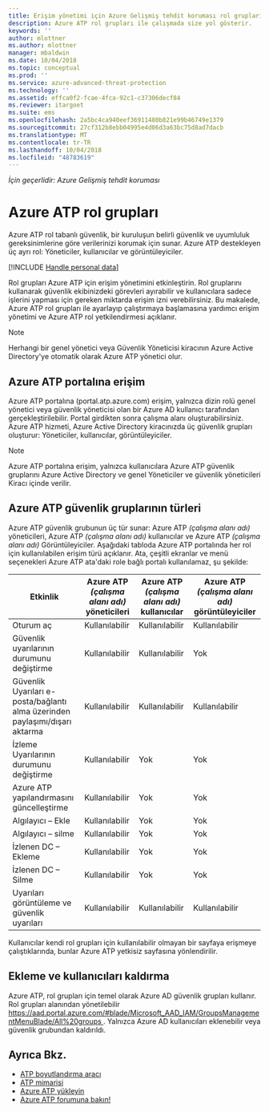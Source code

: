 ```yaml
---
title: Erişim yönetimi için Azure Gelişmiş tehdit koruması rol grupları | Microsoft Docs
description: Azure ATP rol grupları ile çalışmada size yol gösterir.
keywords: ''
author: mlottner
ms.author: mlottner
manager: mbaldwin
ms.date: 10/04/2018
ms.topic: conceptual
ms.prod: ''
ms.service: azure-advanced-threat-protection
ms.technology: ''
ms.assetid: effca0f2-fcae-4fca-92c1-c37306decf84
ms.reviewer: itargoet
ms.suite: ems
ms.openlocfilehash: 2a5bc4ca940eef36911480b821e99b46749e1379
ms.sourcegitcommit: 27cf312b8ebb04995e4d06d3a63bc75d8ad7dacb
ms.translationtype: MT
ms.contentlocale: tr-TR
ms.lasthandoff: 10/04/2018
ms.locfileid: "48783619"
---
```

*İçin geçerlidir: Azure Gelişmiş tehdit koruması*




# <a name="azure-atp-role-groups"></a>Azure ATP rol grupları

Azure ATP rol tabanlı güvenlik, bir kuruluşun belirli güvenlik ve uyumluluk gereksinimlerine göre verilerinizi korumak için sunar. Azure ATP destekleyen üç ayrı rol: Yöneticiler, kullanıcılar ve görüntüleyiciler. 

[!INCLUDE [Handle personal data](../includes/gdpr-intro-sentence.md)]

Rol grupları Azure ATP için erişim yönetimini etkinleştirin. Rol gruplarını kullanarak güvenlik ekibinizdeki görevleri ayırabilir ve kullanıcılara sadece işlerini yapması için gereken miktarda erişim izni verebilirsiniz. Bu makalede, Azure ATP rol grupları ile ayarlayıp çalıştırmaya başlamasına yardımcı erişim yönetimi ve Azure ATP rol yetkilendirmesi açıklanır.

> [!NOTE]
> Herhangi bir genel yönetici veya Güvenlik Yöneticisi kiracının Azure Active Directory'ye otomatik olarak Azure ATP yönetici olur.

## <a name="accessing-the-azure-atp-portal"></a>Azure ATP portalına erişim

Azure ATP portalına (portal.atp.azure.com) erişim, yalnızca dizin rolü genel yönetici veya güvenlik yöneticisi olan bir Azure AD kullanıcı tarafından gerçekleştirilebilir. Portal girdikten sonra çalışma alanı oluşturabilirsiniz. Azure ATP hizmeti, Azure Active Directory kiracınızda üç güvenlik grupları oluşturur: Yöneticiler, kullanıcılar, görüntüleyiciler. 

> [!NOTE]
> Azure ATP portalına erişim, yalnızca kullanıcılara Azure ATP güvenlik gruplarını Azure Active Directory ve genel Yöneticiler ve güvenlik yöneticileri Kiracı içinde verilir.


## <a name="types-of-azure-atp-security-groups"></a>Azure ATP güvenlik gruplarının türleri 

Azure ATP güvenlik grubunun üç tür sunar: Azure ATP *(çalışma alanı adı)* yöneticileri, Azure ATP *(çalışma alanı adı)* kullanıcılar ve Azure ATP *(çalışma alanı adı)* Görüntüleyiciler. Aşağıdaki tabloda Azure ATP portalında her rol için kullanılabilen erişim türü açıklanır. Ata, çeşitli ekranlar ve menü seçenekleri Azure ATP ata'daki role bağlı portalı kullanılamaz, şu şekilde:

|Etkinlik |Azure ATP *(çalışma alanı adı)* yöneticileri|Azure ATP *(çalışma alanı adı)* kullanıcılar|Azure ATP *(çalışma alanı adı)* görüntüleyiciler|
|----|----|----|----|
|Oturum aç|Kullanılabilir|Kullanılabilir|Kullanılabilir|
|Güvenlik uyarılarının durumunu değiştirme|Kullanılabilir|Kullanılabilir|Yok|
|Güvenlik Uyarıları e-posta/bağlantı alma üzerinden paylaşımı/dışarı aktarma|Kullanılabilir|Kullanılabilir|Kullanılabilir|
|İzleme Uyarılarının durumunu değiştirme|Kullanılabilir|Yok|Yok|
|Azure ATP yapılandırmasını güncelleştirme|Kullanılabilir|Yok|Yok|
|Algılayıcı – Ekle|Kullanılabilir|Yok|Yok|
|Algılayıcı – silme |Kullanılabilir|Yok|Yok|
|İzlenen DC – Ekleme |Kullanılabilir|Yok|Yok|
|İzlenen DC – Silme|Kullanılabilir|Yok|Yok|
|Uyarıları görüntüleme ve güvenlik uyarıları|Kullanılabilir|Kullanılabilir|Kullanılabilir|


Kullanıcılar kendi rol grupları için kullanılabilir olmayan bir sayfaya erişmeye çalıştıklarında, bunlar Azure ATP yetkisiz sayfasına yönlendirilir. 

## <a name="add-and-remove-users"></a>Ekleme ve kullanıcıları kaldırma 


Azure ATP, rol grupları için temel olarak Azure AD güvenlik grupları kullanır. Rol grupları alanından yönetilebilir [ https://aad.portal.azure.com/#blade/Microsoft_AAD_IAM/GroupsManagementMenuBlade/All%20groups ](https://aad.portal.azure.com/#blade/Microsoft_AAD_IAM/GroupsManagementMenuBlade/All%20groups). Yalnızca Azure AD kullanıcıları eklenebilir veya güvenlik grubundan kaldırıldı. 

## <a name="see-also"></a>Ayrıca Bkz.
- [ATP boyutlandırma aracı](http://aka.ms/aatpsizingtool)
- [ATP mimarisi](atp-architecture.md)
- [Azure ATP yükleyin](install-atp-step1.md)
- [Azure ATP forumuna bakın!](https://aka.ms/azureatpcommunity)

